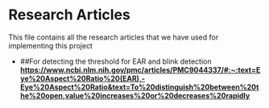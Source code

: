 # Research Articles

This file contains all the research articles that we have used for implementing this project

- ##For detecting the threshold for EAR and blink detection 
**https://www.ncbi.nlm.nih.gov/pmc/articles/PMC9044337/#:~:text=Eye%20Aspect%20Ratio%20(EAR),-Eye%20Aspect%20Ratio&text=To%20distinguish%20between%20the%20open,value%20increases%20or%20decreases%20rapidly**

